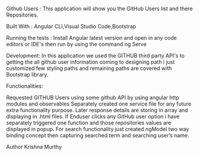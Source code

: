 Github Users :
This application will show you the GitHub Users list and there Repositories.

Built With :
Angular CLI,Visual Studio Code,Bootstrap

Running the tests :
Install Angular latest version and open in any code editors or IDE's then run by using the
command ng Serve

Development:
In this application we used the GITHUB third party API's to getting the all github user information
coming to designing path i just customized few styling paths and remaining paths are covered with Bootstrap library.

Functionalities:

Requested GITHUB Users using some github API by using angular http modules and observables
Separately created one service file for any future extra functionality purpose.
Later response details are storing in array and displaying in .html files.
If Enduser clicks any GitHub user option i have separately triggered one function and those repositories values are displayed in popup.
For search functionality just created ngModel two way binding concept then capturing searched term and searching user’s name.



Author
Krishna Murthy

